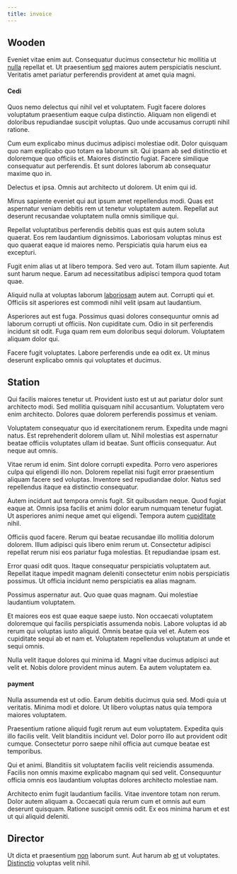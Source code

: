 ```yaml
---
title: invoice
---
```


## Wooden

Eveniet vitae enim aut. Consequatur ducimus consectetur hic mollitia ut [nulla](/facere/temporibus/consequatur/tan_handmade_ram.md) repellat et. Ut praesentium [sed](/consequatur/ipsam/steel_namibia_kiribati.md) maiores autem perspiciatis nesciunt. Veritatis amet pariatur perferendis provident at amet quia magni.

#### Cedi

Quos nemo delectus qui nihil vel et voluptatem. Fugit facere dolores voluptatum praesentium eaque culpa distinctio. Aliquam non eligendi et doloribus repudiandae suscipit voluptas. Quo unde accusamus corrupti nihil ratione.

Cum eum explicabo minus ducimus adipisci molestiae odit. Dolor quisquam quo nam explicabo quo totam ea laborum sit. Qui ipsam ab sed distinctio et doloremque quo officiis et. Maiores distinctio fugiat. Facere similique consequatur aut perferendis. Et sunt dolores laborum ab consequatur maxime quo in.

Delectus et ipsa. Omnis aut architecto ut dolorem. Ut enim qui id.

Minus sapiente eveniet qui aut ipsum amet repellendus modi. Quas est aspernatur veniam debitis rem ut tenetur voluptatem autem. Repellat aut deserunt recusandae voluptatem nulla omnis similique qui.

Repellat voluptatibus perferendis debitis quas est quis autem soluta quaerat. Eos rem laudantium dignissimos. Laboriosam voluptas minus est quo quaerat eaque id maiores nemo. Perspiciatis quia harum eius ea excepturi.

Fugit enim alias ut at libero tempora. Sed vero aut. Totam illum sapiente. Aut sunt harum neque. Earum ad necessitatibus adipisci tempora quod totam quae.

Aliquid nulla at voluptas laborum [laboriosam](/eos/velit/vision_oriented.md) autem aut. Corrupti qui et. Officiis sit asperiores est commodi nihil velit ipsam aut laudantium.

Asperiores aut est fuga. Possimus quasi dolores consequuntur omnis ad laborum corrupti ut officiis. Non cupiditate cum. Odio in sit perferendis incidunt sit odit. Fuga quam rem eum doloribus sequi dolorum. Voluptatem aliquam dolor qui.

Facere fugit voluptates. Labore perferendis unde ea odit ex. Ut minus deserunt explicabo omnis qui voluptates et ducimus.

## Station

Qui facilis maiores tenetur ut. Provident iusto est ut aut pariatur dolor sunt architecto modi. Sed mollitia quisquam nihil accusantium. Voluptatem vero enim architecto. Dolores quae dolorem perferendis possimus et veniam.

Voluptatem consequatur quo id exercitationem rerum. Expedita unde magni natus. Est reprehenderit dolorem ullam ut. Nihil molestias est aspernatur beatae officiis voluptates ullam id beatae. Sunt officiis consequatur. Aut neque aut omnis.

Vitae rerum id enim. Sint dolore corrupti expedita. Porro vero asperiores culpa qui eligendi illo non. Dolorem repellat nisi fugit error praesentium aliquam facere sed voluptas. Inventore sed repudiandae dolor. Natus sed repellendus itaque ea distinctio consequatur.

Autem incidunt aut tempora omnis fugit. Sit quibusdam neque. Quod fugiat eaque at. Omnis ipsa facilis et animi dolor earum numquam tenetur fugiat. Ut asperiores animi neque amet qui eligendi. Tempora autem [cupiditate](/dolore/et/granite_generic_rubber_shirt.md) nihil.

Officiis quod facere. Rerum qui beatae recusandae illo mollitia dolorum dolorem. Illum adipisci quis libero enim rerum ut. Consectetur adipisci repellat rerum nisi eos pariatur fuga molestias. Et repudiandae ipsam est.

Error quasi odit quos. Itaque consequatur perspiciatis voluptatem aut. Repellat itaque impedit magnam deleniti consectetur enim nobis perspiciatis possimus. Ut officia incidunt nemo perspiciatis ea alias magnam.

Possimus aspernatur aut. Quo quae quas magnam. Qui molestiae laudantium voluptatem.

Et maiores eos est quae eaque saepe iusto. Non occaecati voluptatem doloremque qui facilis perspiciatis assumenda nobis. Labore voluptas id ab rerum qui voluptas iusto aliquid. Omnis beatae quia vel et. Autem eos cupiditate sequi ab et nam et. Voluptatem repellendus voluptatum at unde et sequi omnis.

Nulla velit itaque dolores qui minima id. Magni vitae ducimus adipisci aut velit et. Nobis dolore provident minus autem. Ea autem voluptatem ea.

#### payment

Nulla assumenda est ut odio. Earum debitis ducimus quia sed. Modi quia ut veritatis. Minima modi et dolore. Ut libero voluptas natus quia tempora maiores voluptatem.

Praesentium ratione aliquid fugit rerum aut eum voluptatem. Expedita quis illo facilis velit. Velit blanditiis incidunt vel. Dolor porro illo aut provident odit cumque. Consectetur porro saepe nihil officia aut cumque beatae est temporibus.

Qui et animi. Blanditiis sit voluptatem facilis velit reiciendis assumenda. Facilis non omnis maxime explicabo magnam qui sed velit. Consequuntur officia omnis eos laudantium voluptas dolores architecto molestiae nam.

Architecto enim fugit laudantium facilis. Vitae inventore totam non rerum. Dolor autem aliquam a. Occaecati quia rerum cum et omnis aut eum deserunt quisquam. Ratione suscipit omnis odit. Ex eos minima harum et est ut qui aliquid deleniti.

## Director

Ut dicta et praesentium [non](/eos/landing_avon_indonesia.md) laborum sunt. Aut harum ab [et](/eos/libero/eveniet/borders_agent.md) ut voluptates. [Distinctio](/quas/rhode_island_knowledge_user.md) voluptas velit nihil.
